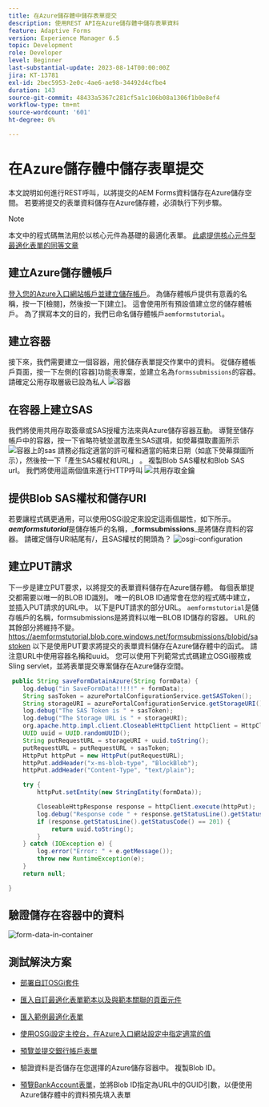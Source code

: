 ```yaml
---
title: 在Azure儲存體中儲存表單提交
description: 使用REST API在Azure儲存體中儲存表單資料
feature: Adaptive Forms
version: Experience Manager 6.5
topic: Development
role: Developer
level: Beginner
last-substantial-update: 2023-08-14T00:00:00Z
jira: KT-13781
exl-id: 2bec5953-2e0c-4ae6-ae98-34492d4cfbe4
duration: 143
source-git-commit: 48433a5367c281cf5a1c106b08a1306f1b0e8ef4
workflow-type: tm+mt
source-wordcount: '601'
ht-degree: 0%

---
```


# 在Azure儲存體中儲存表單提交

本文說明如何進行REST呼叫，以將提交的AEM Forms資料儲存在Azure儲存空間。
若要將提交的表單資料儲存在Azure儲存體，必須執行下列步驟。

>[!NOTE]
>本文中的程式碼無法用於以核心元件為基礎的最適化表單。 [此處提供核心元件型最適化表單的同等文章](https://experienceleague.adobe.com/docs/experience-manager-learn/forms/prefill-form-with-data-attachments/introduction.html?lang=en)


## 建立Azure儲存體帳戶

[登入您的Azure入口網站帳戶並建立儲存帳戶](https://learn.microsoft.com/en-us/azure/storage/common/storage-account-create?tabs=azure-portal#create-a-storage-account-1)。 為儲存體帳戶提供有意義的名稱，按一下[檢閱]，然後按一下[建立]。 這會使用所有預設值建立您的儲存體帳戶。 為了撰寫本文的目的，我們已命名儲存體帳戶`aemformstutorial`。


## 建立容器

接下來，我們需要建立一個容器，用於儲存表單提交作業中的資料。
從儲存體帳戶頁面，按一下左側的[容器]功能表專案，並建立名為`formssubmissions`的容器。 請確定公用存取層級已設為私人
![容器](./assets/new-container.png)

## 在容器上建立SAS

我們將使用共用存取簽章或SAS授權方法來與Azure儲存容器互動。
導覽至儲存帳戶中的容器，按一下省略符號並選取產生SAS選項，如熒幕擷取畫面所示
![容器上的sas](./assets/sas-on-container.png)
請務必指定適當的許可權和適當的結束日期（如底下熒幕擷圖所示），然後按一下「產生SAS權杖和URL」 。 複製Blob SAS權杖和Blob SAS url。 我們將使用這兩個值來進行HTTP呼叫
![共用存取金鑰](./assets/shared-access-signature.png)


## 提供Blob SAS權杖和儲存URI

若要讓程式碼更通用，可以使用OSGi設定來設定這兩個屬性，如下所示。 _&#x200B;**aemformstutorial**&#x200B;_&#x200B;是儲存帳戶的名稱，_&#x200B;**formsubmissions**&#x200B;_是將儲存資料的容器。
請確定儲存URI結尾有/，且SAS權杖的開頭為？
![osgi-configuration](./assets/azure-portal-osgi-configuration.png)


## 建立PUT請求

下一步是建立PUT要求，以將提交的表單資料儲存在Azure儲存體。 每個表單提交都需要以唯一的BLOB ID識別。 唯一的BLOB ID通常會在您的程式碼中建立，並插入PUT請求的URL中。
以下是PUT請求的部分URL。 `aemformstutorial`是儲存帳戶的名稱，formsubmissions是將資料以唯一BLOB ID儲存的容器。 URL的其餘部分將維持不變。
https://aemformstutorial.blob.core.windows.net/formsubmissions/blobid/sastoken
以下是使用PUT要求將提交的表單資料儲存在Azure儲存體中的函式。 請注意URL中使用容器名稱和uuid。 您可以使用下列範常式式碼建立OSGi服務或Sling servlet，並將表單提交專案儲存在Azure儲存空間。

```java
 public String saveFormDatainAzure(String formData) {
    log.debug("in SaveFormData!!!!!" + formData);
    String sasToken = azurePortalConfigurationService.getSASToken();
    String storageURI = azurePortalConfigurationService.getStorageURI();
    log.debug("The SAS Token is " + sasToken);
    log.debug("The Storage URL is " + storageURI);
    org.apache.http.impl.client.CloseableHttpClient httpClient = HttpClientBuilder.create().build();
    UUID uuid = UUID.randomUUID();
    String putRequestURL = storageURI + uuid.toString();
    putRequestURL = putRequestURL + sasToken;
    HttpPut httpPut = new HttpPut(putRequestURL);
    httpPut.addHeader("x-ms-blob-type", "BlockBlob");
    httpPut.addHeader("Content-Type", "text/plain");

    try {
        httpPut.setEntity(new StringEntity(formData));

        CloseableHttpResponse response = httpClient.execute(httpPut);
        log.debug("Response code " + response.getStatusLine().getStatusCode());
        if (response.getStatusLine().getStatusCode() == 201) {
            return uuid.toString();
        }
    } catch (IOException e) {
        log.error("Error: " + e.getMessage());
        throw new RuntimeException(e);
    }
    return null;

}
```

## 驗證儲存在容器中的資料

![form-data-in-container](./assets/form-data-in-container.png)

## 測試解決方案

* [部署自訂OSGi套件](./assets/SaveAndFetchFromAzure.core-1.0.0-SNAPSHOT.jar)

* [匯入自訂最適化表單範本以及與範本關聯的頁面元件](./assets/store-and-fetch-from-azure.zip)

* [匯入範例最適化表單](./assets/bank-account-sample-form.zip)

* [使用OSGi設定主控台，在Azure入口網站設定中指定適當的值](https://experienceleague.adobe.com/docs/experience-manager-learn/forms/some-useful-integrations/store-form-data-in-azure-storage.html?lang=en#provide-the-blob-sas-token-and-storage-uri)

* [預覽並提交銀行帳戶表單](http://localhost:4502/content/dam/formsanddocuments/azureportalstorage/bankaccount/jcr:content?wcmmode=disabled)

* 驗證資料是否儲存在您選擇的Azure儲存容器中。 複製Blob ID。
* [預覽BankAccount表單](http://localhost:4502/content/dam/formsanddocuments/azureportalstorage/bankaccount/jcr:content?wcmmode=disabled&amp;guid=dba8ac0b-8be6-41f2-9929-54f627a649f6)，並將Blob ID指定為URL中的GUID引數，以便使用Azure儲存體中的資料預先填入表單

